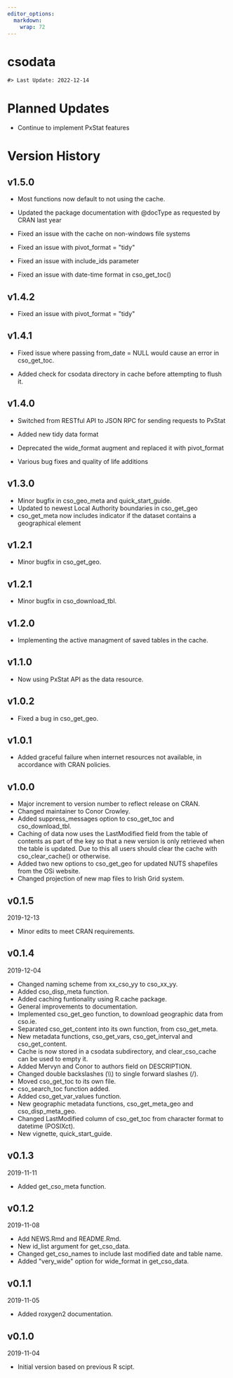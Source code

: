 ```yaml
---
editor_options: 
  markdown: 
    wrap: 72
---
```


# csodata

<!-- NEWS.md is generated from NEWS.Rmd. Please edit that file -->

    #> Last Update: 2022-12-14

# Planned Updates

-   Continue to implement PxStat features

# Version History

## v1.5.0

- Most functions now default to not using the cache.

- Updated the package documentation with @docType as requested by CRAN last year

- Fixed an issue with the cache on non-windows file systems

- Fixed an issue with pivot_format = "tidy"

- Fixed an issue with include_ids parameter

- Fixed an issue with date-time format in cso_get_toc()

## v1.4.2

- Fixed an issue with pivot_format = "tidy"

## v1.4.1

-   Fixed issue where passing from_date = NULL would cause an error in
    cso_get_toc.

-   Added check for csodata directory in cache before attempting to
    flush it.

## v1.4.0

-   Switched from RESTful API to JSON RPC for sending requests to PxStat

-   Added new tidy data format

-   Deprecated the wide_format augment and replaced it with pivot_format

-   Various bug fixes and quality of life additions

## v1.3.0

-   Minor bugfix in cso_geo_meta and quick_start_guide.
-   Updated to newest Local Authority boundaries in cso_get_geo
-   cso_get_meta now includes indicator if the dataset contains a
    geographical element

## v1.2.1

-   Minor bugfix in cso_get_geo.

## v1.2.1

-   Minor bugfix in cso_download_tbl.

## v1.2.0

-   Implementing the active managment of saved tables in the cache.

## v1.1.0

-   Now using PxStat API as the data resource.

## v1.0.2

-   Fixed a bug in cso_get_geo.

## v1.0.1

-   Added graceful failure when internet resources not available, in
    accordance with CRAN policies.

## v1.0.0

-   Major increment to version number to reflect release on CRAN.
-   Changed maintainer to Conor Crowley.
-   Added suppress_messages option to cso_get_toc and cso_download_tbl.
-   Caching of data now uses the LastModified field from the table of
    contents as part of the key so that a new version is only retrieved
    when the table is updated. Due to this all users should clear the
    cache with cso_clear_cache() or otherwise.
-   Added two new options to cso_get_geo for updated NUTS shapefiles
    from the OSi website.
-   Changed projection of new map files to Irish Grid system.

## v0.1.5

2019-12-13

-   Minor edits to meet CRAN requirements.

## v0.1.4

2019-12-04

-   Changed naming scheme from xx_cso_yy to cso_xx_yy.
-   Added cso_disp_meta function.
-   Added caching funtionality using R.cache package.
-   General improvements to documentation.
-   Implemented cso_get_geo function, to download geographic data from
    cso.ie.
-   Separated cso_get_content into its own function, from cso_get_meta.
-   New metadata functions, cso_get_vars, cso_get_interval and
    cso_get_content.
-   Cache is now stored in a csodata subdirectory, and clear_cso_cache
    can be used to empty it.
-   Added Mervyn and Conor to authors field on DESCRIPTION.
-   Changed double backslashes (\\\\) to single forward slashes (/).
-   Moved cso_get_toc to its own file.
-   cso_search_toc function added.
-   Added cso_get_var_values function.
-   New geographic metadata functions, cso_get_meta_geo and
    cso_disp_meta_geo.
-   Changed LastModified column of cso_get_toc from character format to
    datetime (POSIXct).
-   New vignette, quick_start_guide.

## v0.1.3

2019-11-11

-   Added get_cso_meta function.

## v0.1.2

2019-11-08

-   Add NEWS.Rmd and README.Rmd.
-   New id_list argument for get_cso_data.
-   Changed get_cso_names to include last modified date and table name.
-   Added "very_wide" option for wide_format in get_cso_data.

## v0.1.1

2019-11-05

-   Added roxygen2 documentation.

## v0.1.0

2019-11-04

-   Initial version based on previous R scipt.
